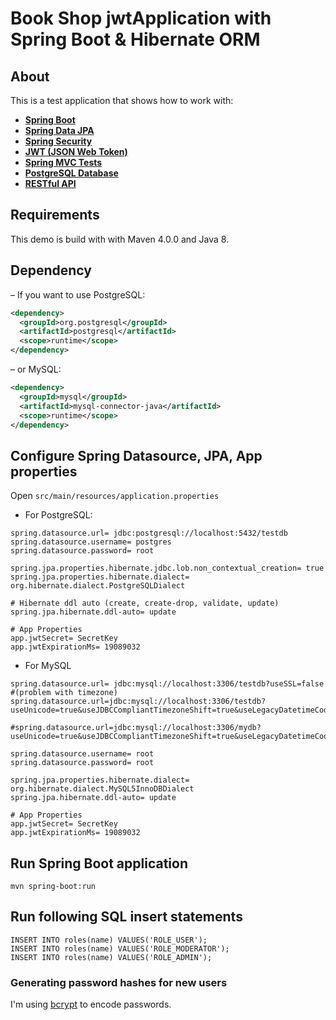 # Book Shop jwtApplication with Spring Boot & Hibernate ORM

## About
This is a test application that shows how to work with:
* **[Spring Boot](https://spring.io/projects/spring-boot)**
* **[Spring Data JPA](https://spring.io/projects/spring-data-jpa)**
* **[Spring Security](https://spring.io/projects/spring-security)**
* **[JWT (JSON Web Token)](https://jwt.io)**
* **[Spring MVC Tests](https://spring.io/guides/gs/testing-web/)**
* **[PostgreSQL Database](https://www.postgresql.org/)**
* **[RESTful API](https://restfulapi.net)**

## Requirements
This demo is build with with Maven 4.0.0 and Java 8.

## Dependency
– If you want to use PostgreSQL:
```xml
<dependency>
  <groupId>org.postgresql</groupId>
  <artifactId>postgresql</artifactId>
  <scope>runtime</scope>
</dependency>
```
– or MySQL:
```xml
<dependency>
  <groupId>mysql</groupId>
  <artifactId>mysql-connector-java</artifactId>
  <scope>runtime</scope>
</dependency>
```
## Configure Spring Datasource, JPA, App properties
Open `src/main/resources/application.properties`
- For PostgreSQL:
```
spring.datasource.url= jdbc:postgresql://localhost:5432/testdb
spring.datasource.username= postgres
spring.datasource.password= root

spring.jpa.properties.hibernate.jdbc.lob.non_contextual_creation= true
spring.jpa.properties.hibernate.dialect= org.hibernate.dialect.PostgreSQLDialect

# Hibernate ddl auto (create, create-drop, validate, update)
spring.jpa.hibernate.ddl-auto= update

# App Properties
app.jwtSecret= SecretKey
app.jwtExpirationMs= 19089032
```
- For MySQL
```
spring.datasource.url= jdbc:mysql://localhost:3306/testdb?useSSL=false
#(problem with timezone) spring.datasource.url=jdbc:mysql://localhost:3306/testdb?useUnicode=true&useJDBCCompliantTimezoneShift=true&useLegacyDatetimeCode=false&serverTimezone=UTC

#spring.datasource.url=jdbc:mysql://localhost:3306/mydb?useUnicode=true&useJDBCCompliantTimezoneShift=true&useLegacyDatetimeCode=false&serverTimezone=UTC

spring.datasource.username= root
spring.datasource.password= root

spring.jpa.properties.hibernate.dialect= org.hibernate.dialect.MySQL5InnoDBDialect
spring.jpa.hibernate.ddl-auto= update

# App Properties
app.jwtSecret= SecretKey
app.jwtExpirationMs= 19089032
```
## Run Spring Boot application
```
mvn spring-boot:run
```

## Run following SQL insert statements
```
INSERT INTO roles(name) VALUES('ROLE_USER');
INSERT INTO roles(name) VALUES('ROLE_MODERATOR');
INSERT INTO roles(name) VALUES('ROLE_ADMIN');
```
### Generating password hashes for new users
I'm using [bcrypt](https://en.wikipedia.org/wiki/Bcrypt) to encode passwords.
